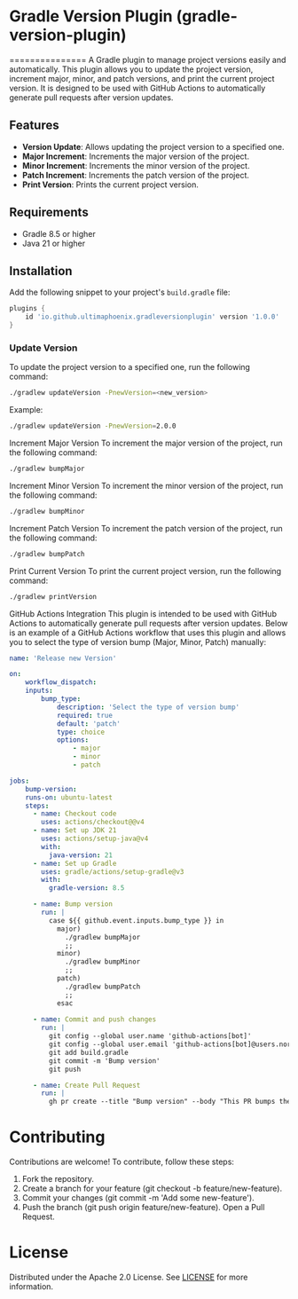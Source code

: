 # Gradle Version Plugin (gradle-version-plugin)
=============== 
A Gradle plugin to manage project versions easily and automatically. 
This plugin allows you to update the project version, increment major, minor, and patch versions, and print the current project version.
It is designed to be used with GitHub Actions to automatically generate pull requests after version updates.

## Features

- **Version Update**: Allows updating the project version to a specified one.
- **Major Increment**: Increments the major version of the project.
- **Minor Increment**: Increments the minor version of the project.
- **Patch Increment**: Increments the patch version of the project.
- **Print Version**: Prints the current project version.

## Requirements

- Gradle 8.5 or higher
- Java 21 or higher

## Installation

Add the following snippet to your project's `build.gradle` file:

```groovy
plugins {
    id 'io.github.ultimaphoenix.gradleversionplugin' version '1.0.0'
}
```
### Update Version

To update the project version to a specified one, run the following command:

```sh
./gradlew updateVersion -PnewVersion=<new_version>
```

Example:
```sh
./gradlew updateVersion -PnewVersion=2.0.0
```

Increment Major Version
To increment the major version of the project, run the following command:
```sh
./gradlew bumpMajor
```

Increment Minor Version
To increment the minor version of the project, run the following command:
```sh
./gradlew bumpMinor
```

Increment Patch Version
To increment the patch version of the project, run the following command:
```sh
./gradlew bumpPatch
```

Print Current Version
To print the current project version, run the following command:
```sh
./gradlew printVersion
```

GitHub Actions Integration
This plugin is intended to be used with GitHub Actions to automatically generate pull requests after version updates. Below is an example of a GitHub Actions workflow that uses this plugin and allows you to select the type of version bump (Major, Minor, Patch) manually:
```yaml
name: 'Release new Version'

on:
    workflow_dispatch:
    inputs:
        bump_type:
            description: 'Select the type of version bump'
            required: true
            default: 'patch'
            type: choice
            options:
                - major
                - minor
                - patch

jobs:
    bump-version:
    runs-on: ubuntu-latest
    steps:
      - name: Checkout code
        uses: actions/checkout@@v4
      - name: Set up JDK 21
        uses: actions/setup-java@v4
        with:
          java-version: 21
      - name: Set up Gradle
        uses: gradle/actions/setup-gradle@v3
        with:
          gradle-version: 8.5

      - name: Bump version
        run: |
          case ${{ github.event.inputs.bump_type }} in
            major)
              ./gradlew bumpMajor
              ;;
            minor)
              ./gradlew bumpMinor
              ;;
            patch)
              ./gradlew bumpPatch
              ;;
            esac
    
      - name: Commit and push changes
        run: |
          git config --global user.name 'github-actions[bot]'
          git config --global user.email 'github-actions[bot]@users.noreply.github.com'
          git add build.gradle
          git commit -m 'Bump version'
          git push

      - name: Create Pull Request
        run: |
          gh pr create --title "Bump version" --body "This PR bumps the project version." --base main --head version-bump
```

# Contributing
Contributions are welcome! To contribute, follow these steps:
1. Fork the repository.
2. Create a branch for your feature (git checkout -b feature/new-feature).
3. Commit your changes (git commit -m 'Add some new-feature').
4. Push the branch (git push origin feature/new-feature).
Open a Pull Request.

# License
Distributed under the Apache 2.0 License. See [LICENSE](https://github.com/UltimaPhoenix/gradle-version-plugin?tab=Apache-2.0-1-ov-file#readme) for more information.